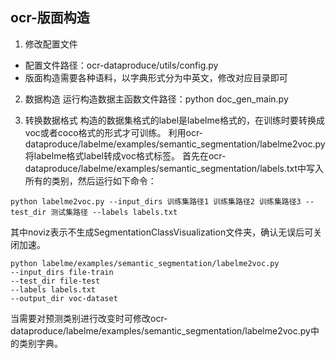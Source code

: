 ## ocr-版面构造

1. 修改配置文件
* 配置文件路径：ocr-dataproduce/utils/config.py
* 版面构造需要各种语料，以字典形式分为中英文，修改对应目录即可

2. 数据构造
运行构造数据主函数文件路径：python doc_gen_main.py

3. 转换数据格式
构造的数据集格式的label是labelme格式的，在训练时要转换成voc或者coco格式的形式才可训练。
利用ocr-dataproduce/labelme/examples/semantic_segmentation/labelme2voc.py将labelme格式label转成voc格式标签。
首先在ocr-dataproduce/labelme/examples/semantic_segmentation/labels.txt中写入所有的类别，然后运行如下命令：
```
python labelme2voc.py --input_dirs 训练集路径1 训练集路径2 训练集路径3 --test_dir 测试集路径 --labels labels.txt 
```
其中noviz表示不生成SegmentationClassVisualization文件夹，确认无误后可关闭加速。
```
python labelme/examples/semantic_segmentation/labelme2voc.py 
--input_dirs file-train
--test_dir file-test
--labels labels.txt 
--output_dir voc-dataset
```
当需要对预测类别进行改变时可修改ocr-dataproduce/labelme/examples/semantic_segmentation/labelme2voc.py中的类别字典。

